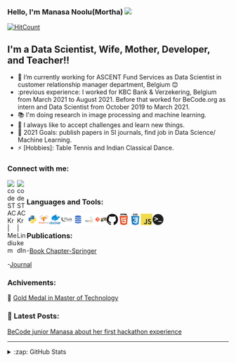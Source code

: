 ### Hello, I'm Manasa Noolu(Mortha) <img src="https://raw.githubusercontent.com/MartinHeinz/MartinHeinz/master/wave.gif" width="30px">


[![HitCount](http://hits.dwyl.com/manasanoolu7/manasanoolu7.svg)](http://hits.dwyl.com/manasanoolu7/manasanoolu7)

## I'm a Data Scientist, Wife, Mother, Developer, and Teacher!!

- 🌱 I’m currently working for ASCENT Fund Services as Data Scientist in customer relationship manager department, Belgium :blush:
- :previous experience: I worked for KBC Bank & Verzekering, Belgium from March 2021 to August 2021. Before that worked for BeCode.org as intern and Data Scientist from October 2019 to March 2021.
- :books: I'm doing research in image processing and machine learning.
- :gem: I always like to accept challenges and learn new things.
- 🥅 2021 Goals: publish papers in SI journals, find job in Data Science/ Machine Learning.
- ⚡ [Hobbies]: Table Tennis and Indian Classical Dance.


### Connect with me:

[<img align="left" alt="codeSTACKr | Medium" width="22px" src="https://raw.githubusercontent.com/omidnikrah/github-readme-medium/master/medium.png" />][medium]
[<img align="left" alt="codeSTACKr | LinkedIn" width="22px" src="https://i.stack.imgur.com/gVE0j.png" />][linkedin]

<br />

### Languages and Tools:
<img align="left" alt="Python" width="26px" src="https://raw.githubusercontent.com/github/explore/80688e429a7d4ef2fca1e82350fe8e3517d3494d/topics/python/python.png" />
<img align="left" alt="Tensorflow" width="26px" src="https://raw.githubusercontent.com/github/explore/80688e429a7d4ef2fca1e82350fe8e3517d3494d/topics/tensorflow/tensorflow.png" />
<img align="left" alt="Docker" width="26px" src="https://raw.githubusercontent.com/github/explore/80688e429a7d4ef2fca1e82350fe8e3517d3494d/topics/docker/docker.png" />
<img align="left" alt="Flask API" width="26px" src="https://raw.githubusercontent.com/github/explore/80688e429a7d4ef2fca1e82350fe8e3517d3494d/topics/flask/flask.png" />
<img align="left" alt="SQL" width="26px" src="https://raw.githubusercontent.com/github/explore/80688e429a7d4ef2fca1e82350fe8e3517d3494d/topics/sql/sql.png" />
<img align="left" alt="MySQL" width="26px" src="https://raw.githubusercontent.com/github/explore/80688e429a7d4ef2fca1e82350fe8e3517d3494d/topics/mysql/mysql.png" />
<img align="left" alt="Git" width="26px" src="https://raw.githubusercontent.com/github/explore/80688e429a7d4ef2fca1e82350fe8e3517d3494d/topics/git/git.png" />
<img align="left" alt="GitHub" width="26px" src="https://raw.githubusercontent.com/github/explore/78df643247d429f6cc873026c0622819ad797942/topics/github/github.png" />
<img align="left" alt="HTML5" width="26px" src="https://raw.githubusercontent.com/github/explore/80688e429a7d4ef2fca1e82350fe8e3517d3494d/topics/html/html.png" />
<img align="left" alt="CSS3" width="26px" src="https://raw.githubusercontent.com/github/explore/80688e429a7d4ef2fca1e82350fe8e3517d3494d/topics/css/css.png" />
<img align="left" alt="JavaScript" width="26px" src="https://raw.githubusercontent.com/github/explore/80688e429a7d4ef2fca1e82350fe8e3517d3494d/topics/javascript/javascript.png" />
<img align="left" alt="Terminal" width="26px" src="https://raw.githubusercontent.com/github/explore/80688e429a7d4ef2fca1e82350fe8e3517d3494d/topics/terminal/terminal.png" />
<br/>


### Publications:

-[Book Chapter-Springer](https://link.springer.com/chapter/10.1007/978-3-030-24318-0_82)

-[Journal](https://www.ijrte.org/wp-content/uploads/papers/v7i6s4/F10230476S419.pdf)
  <br/>

### Achivements:
:1st_place_medal: [Gold Medal in Master of Technology](http://morthamanasa.blogspot.com/2012/10/my-profile.html)
<br/>

### 📕 Latest Posts:

<!-- Article -->
[BeCode junior Manasa about her first hackathon experience](https://becode.org/news/11595/becode-junior-manasa-about-her-first-hackathon-experience-during-this-hackathon-ive-learned-more-than-just-building-an-application/)

<!-- Article:END -->

---

<details>
  <summary>:zap: GitHub Stats</summary>
  
  <a href="https://github.com/manasanoolu7">
  <img align="center" src="https://github-readme-stats.vercel.app/api?username=manasanoolu7&show_icons=true&layout=compact&theme=radical" />
</a>

[![Top Langs](https://github-readme-stats.vercel.app/api/top-langs/?username=manasanoolu7&layout=compact&theme=radical&hide=shell,ruby)](https://github.com/manasanoolu7/github-readme-stats)
 
</details>

[linkedin]: https://www.linkedin.com/in/manasanoolu/
[Medium]: https://manasanoolumortha.medium.com/

